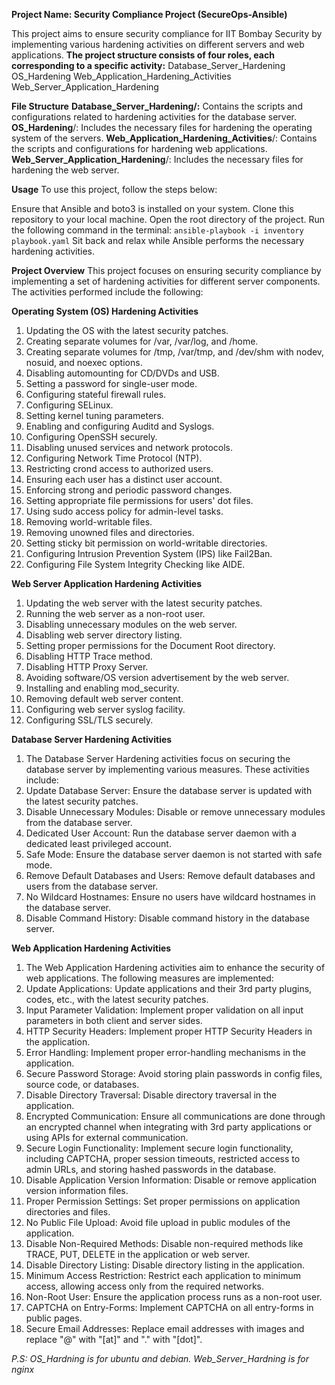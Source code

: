 **Project Name: Security Compliance Project (SecureOps-Ansible)**

This project aims to ensure security compliance for IIT Bombay Security by implementing various hardening activities on different servers and web applications.
**The project structure consists of four roles, each corresponding to a specific activity:**
Database_Server_Hardening
OS_Hardening
Web_Application_Hardening_Activities
Web_Server_Application_Hardening

**File Structure**
**Database_Server_Hardening/:** Contains the scripts and configurations related to hardening activities for the database server.
**OS_Hardening**/: Includes the necessary files for hardening the operating system of the servers.
**Web_Application_Hardening_Activities**/: Contains the scripts and configurations for hardening web applications.
**Web_Server_Application_Hardening**/: Includes the necessary files for hardening the web server.

**Usage**
To use this project, follow the steps below:

Ensure that Ansible and boto3  is installed on your system.
Clone this repository to your local machine.
Open the root directory of the project.
Run the following command in the terminal:
`ansible-playbook -i inventory playbook.yaml`
Sit back and relax while Ansible performs the necessary hardening activities.

**Project Overview**
This project focuses on ensuring security compliance by implementing a set of hardening activities for different server components. The activities performed include the following:

**Operating System (OS) Hardening Activities**
1. Updating the OS with the latest security patches.
2. Creating separate volumes for /var, /var/log, and /home.
3. Creating separate volumes for /tmp, /var/tmp, and /dev/shm with nodev, nosuid, and noexec options.
4. Disabling automounting for CD/DVDs and USB.
5. Setting a password for single-user mode.
6. Configuring stateful firewall rules.
7. Configuring SELinux.
8. Setting kernel tuning parameters.
9. Enabling and configuring Auditd and Syslogs.
10. Configuring OpenSSH securely.
11. Disabling unused services and network protocols.
12. Configuring Network Time Protocol (NTP).
13. Restricting crond access to authorized users.
14. Ensuring each user has a distinct user account.
15. Enforcing strong and periodic password changes.
16. Setting appropriate file permissions for users' dot files.
17. Using sudo access policy for admin-level tasks.
18. Removing world-writable files.
19. Removing unowned files and directories.
20. Setting sticky bit permission on world-writable directories.
21. Configuring Intrusion Prevention System (IPS) like Fail2Ban.
22. Configuring File System Integrity Checking like AIDE.

**Web Server Application Hardening Activities**
1. Updating the web server with the latest security patches.
2. Running the web server as a non-root user.
3. Disabling unnecessary modules on the web server.
4. Disabling web server directory listing.
5. Setting proper permissions for the Document Root directory.
6. Disabling HTTP Trace method.
7. Disabling HTTP Proxy Server.
8. Avoiding software/OS version advertisement by the web server.
9. Installing and enabling mod_security.
10. Removing default web server content.
11. Configuring web server syslog facility.
12. Configuring SSL/TLS securely.

**Database Server Hardening Activities**
1. The Database Server Hardening activities focus on securing the database server by implementing various measures. These activities include:
2. Update Database Server: Ensure the database server is updated with the latest security patches.
3. Disable Unnecessary Modules: Disable or remove unnecessary modules from the database server.
4. Dedicated User Account: Run the database server daemon with a dedicated least privileged account.
5. Safe Mode: Ensure the database server daemon is not started with safe mode.
6. Remove Default Databases and Users: Remove default databases and users from the database server.
7. No Wildcard Hostnames: Ensure no users have wildcard hostnames in the database server.
8. Disable Command History: Disable command history in the database server.

**Web Application Hardening Activities**
1. The Web Application Hardening activities aim to enhance the security of web applications. The following measures are implemented:
3. Update Applications: Update applications and their 3rd party plugins, codes, etc., with the latest security patches.
4. Input Parameter Validation: Implement proper validation on all input parameters in both client and server sides.
5. HTTP Security Headers: Implement proper HTTP Security Headers in the application.
6. Error Handling: Implement proper error-handling mechanisms in the application.
7. Secure Password Storage: Avoid storing plain passwords in config files, source code, or databases.
8. Disable Directory Traversal: Disable directory traversal in the application.
9. Encrypted Communication: Ensure all communications are done through an encrypted channel when integrating with 3rd party applications or using APIs for external communication.
10. Secure Login Functionality: Implement secure login functionality, including CAPTCHA, proper session timeouts, restricted access to admin URLs, and storing hashed passwords in the database.
11. Disable Application Version Information: Disable or remove application version information files.
12. Proper Permission Settings: Set proper permissions on application directories and files.
13. No Public File Upload: Avoid file upload in public modules of the application.
14. Disable Non-Required Methods: Disable non-required methods like TRACE, PUT, DELETE in the application or web server.
15. Disable Directory Listing: Disable directory listing in the application.
16. Minimum Access Restriction: Restrict each application to minimum access, allowing access only from the required networks.
17. Non-Root User: Ensure the application process runs as a non-root user.
18. CAPTCHA on Entry-Forms: Implement CAPTCHA on all entry-forms in public pages.
19. Secure Email Addresses: Replace email addresses with images and replace "@" with "[at]" and "." with "[dot]".

*P.S: OS_Hardning is for ubuntu and debian.
Web_Server_Hardning is for nginx*

